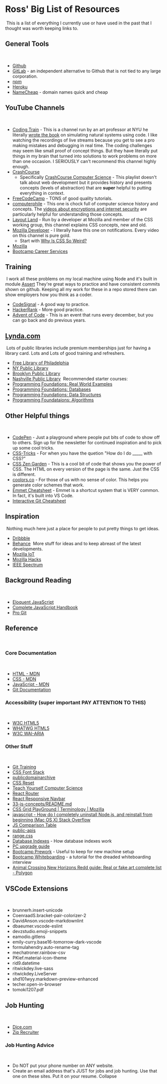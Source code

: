 # Ross' Big List of Resources
​
This is a list of everything I currently use or have used in the past that I thought was worth keeping links to.
​
## General Tools
​
- [Github](https://github.com/)
- [GitLab](https://gitlab.com/users/sign_in) - an independent alternative to Github that is not tied to any large corporation.
- [npm](https://www.npmjs.com/)
- [Heroku](https://dashboard.heroku.com/)
- [NameCheap](https://www.namecheap.com/) - domain names quick and cheap
​
## YouTube Channels
​
- [Coding Train](https://www.youtube.com/channel/UCvjgXvBlbQiydffZU7m1_aw) - This is a channel run by an art professor at NYU he literally [wrote the book](https://natureofcode.com/) on simulating natural systems using code. I like watching the recordings of live streams because you get to see a pro making mistakes and debugging in real time. The coding challenges may seem like small proof of concept things. But they have literally put things in my brain that turned into solutions to work problems on more than one occasion. I SERIOUSLY can't recommend this channel highly enough.
- [CrashCourse](https://www.youtube.com/channel/UCX6b17PVsYBQ0ip5gyeme-Q)
  - Specifically [CrashCourse Computer Science](https://www.youtube.com/playlist?list=PL8dPuuaLjXtNlUrzyH5r6jN9ulIgZBpdo) - This playlist doesn't talk about web development but it provides history and presents concepts (levels of abstraction) that are **super** helpful to putting everything in context.
- [FreeCodeCamp](https://www.youtube.com/channel/UC8butISFwT-Wl7EV0hUK0BQ) - TONS of good quality tutorials.
- [computerphile](https://www.youtube.com/channel/UC9-y-6csu5WGm29I7JiwpnA) - This one is chock full of computer science history and concepts. The [videos about encryptions and internet security](https://www.youtube.com/user/Computerphile/search?query=encryption) are particularly helpful for understanding those concepts.
- [Layout Land](https://www.youtube.com/channel/UC7TizprGknbDalbHplROtag) - Run by a developer at Mozilla and member of the CSS working group, this channel explains CSS concepts, new and old.
- [Mozilla Developer](https://www.youtube.com/channel/UCh5UlGiu9d6LegIeUCW4N1w) - I literally have this one on notifications. Every video on this channel is pure gold.
  - Start with [Why Is CSS So Weird?](https://youtu.be/aHUtMbJw8iA)
- [Mozilla](https://www.youtube.com/channel/UCajipi80aORRDz6gZ8ZyCWw)
- [Bootcamp Career Services](https://www.youtube.com/channel/UCKTSy3Jsa2zczjAptE7isyQ)
​
## Training
​
I work all these problems on my local machine using Node and it's built in module [Assert](https://nodejs.org/api/assert.html) They're great ways to practice and have consistent commits shown on github. Keeping all my work for these in a repo stored there can show employers how you think as a coder.
​
- [CodeSignal](https://app.codesignal.com/) - A good way to practice.
- [HackerRank](https://www.hackerrank.com/dashboard) - More good practice.
- [Advent of Code](https://adventofcode.com/) - This is an event that runs every december, but you can go back and do previous years.
​
## [Lynda.com](https://www.lynda.com/)
​
Lots of public libraries include premium memberships just for having a library card. Lots and Lots of good training and refreshers.
​
- [Free Library of Philadelphia](https://libwww.freelibrary.org/blog/post/3050)
- [NY Public Library](https://www.nypl.org/collections/articles-databases/lyndacom)
- [Brooklyn Public Library](https://www.bklynlibrary.org/lynda)
- [Nashville Public Library](https://library.nashville.org/research/databases/lyndacom)
​
Recommended starter courses:
​
- [Programming Foundations: Real World Examples](https://www.lynda.com/Python-tutorials/Programming-Fundamentals-Real-World/418249-2.html?srchtrk=index%3a1%0alinktypeid%3a2%0aq%3areal+world+programming%0apage%3a1%0as%3arelevance%0asa%3atrue%0aproducttypeid%3a2)
- [Programming Foundations: Databases](https://www.lynda.com/SQL-tutorials/Programming-Foundations-Databases/784293-2.html?srchtrk=index%3a1%0alinktypeid%3a2%0aq%3aprogramming+foundations+databases%0apage%3a1%0as%3arelevance%0asa%3atrue%0aproducttypeid%3a2)
- [Programming Foundations: Data Structures](https://www.lynda.com/Python-tutorials/Programming-Foundations-Data-Structures/751323-2.html?srchtrk=index%3a2%0alinktypeid%3a2%0aq%3aprogramming+foundations+databases%0apage%3a1%0as%3arelevance%0asa%3atrue%0aproducttypeid%3a2)
- [Programming Foundataions: Algorithms](https://www.lynda.com/Software-Development-tutorials/Programming-Foundations-Algorithms/718636-2.html?srchtrk=index%3a3%0alinktypeid%3a2%0aq%3aprogramming+foundations+databases%0apage%3a1%0as%3arelevance%0asa%3atrue%0aproducttypeid%3a2)
​
## Other Helpful things
​
- [CodePen](https://codepen.io/) - Just a playground where people put bits of code to show off to others. Sign up for the newsletter for continued inspiration and to pick up some cool tricks.
- [CSS-Tricks](https://css-tricks.com/) - For when you have the quetion "How do I do _____ with CSS?"
- [CSS Zen Garden](http://www.csszengarden.com/) - This is a cool bit of code that shows you the power of CSS. The HTML on every version of the page is the same. Just the CSS is different.
- [coolors.co](https://coolors.co/generate) - For those of us with no sense of color. This helps you generate color schemes that work.
- [Emmet Cheatsheet](https://docs.emmet.io/cheat-sheet/) - Emmet is a shortcut system that is VERY common. In fact, it's built into VS Code.
- [Interactive Git Cheatsheet](https://ndpsoftware.com/git-cheatsheet.html)
​
## Inspiration
​
Nothing much here just a place for people to put pretty things to get ideas.
​
- [Dribbble](https://dribbble.com/)
- [Behance](https://www.behance.net/)
​
More stuff for ideas and to keep abreast of the latest developments.
​
- [Mozilla IoT](https://iot.mozilla.org/)
- [Mozilla Hacks](https://hacks.mozilla.org/)
- [IEEE Spectrum](https://spectrum.ieee.org/)
​
## Background Reading
​
- [Eloquent JavaScript](https://eloquentjavascript.net/)
- [Complete JavaScript Handbook](https://medium.freecodecamp.org/the-complete-javascript-handbook-f26b2c71719c)
- [Pro Git](https://git-scm.com/book/en/v2)
​
## Reference
​
### Core Documentation
​
- [HTML - MDN](https://developer.mozilla.org/en-US/docs/Glossary/HTML)
- [CSS - MDN](https://developer.mozilla.org/en-US/docs/Glossary/CSS)
- [JavaScript - MDN](https://developer.mozilla.org/en-US/docs/Glossary/JavaScript)
- [Git Documentation](https://git-scm.com/doc)
​
### Accessibility (super important PAY ATTENTION TO THIS)
​
- [W3C HTML5](https://www.w3.org/TR/html5/)
- [WHATWG HTML5](https://html.spec.whatwg.org/multipage/)
- [W3C WAI-ARIA](https://www.w3.org/TR/wai-aria/)
​
### Other Stuff
​
- [Git Training](https://github.com/UnseenWizzard/git_training)
- [CSS Font Stack](http://www.cssfontstack.com/)
- [publicdomainarchive](http://publicdomainarchive.com/)
- [CSS Reset](https://meyerweb.com/eric/tools/css/reset/)
- [Teach Yourself Computer Science](https://teachyourselfcs.com/)
- [React Router](https://reacttraining.com/react-router/web/guides/quick-start)
- [React Responsive Navbar](http://objekt.click/2018/05/react-create-responsive-navbar/)
- [33-js-concepts/README.md](https://github.com/leonardomso/33-js-concepts/blob/master/README.md)
- [CSS Grid PlayGround | Terminology | Mozilla](https://mozilladevelopers.github.io/playground/css-grid/)
- [javascript - How do I completely uninstall Node.js, and reinstall from beginning (Mac OS X) Stack Overflow](https://stackoverflow.com/questions/11177954/how-do-i-completely-uninstall-node-js-and-reinstall-from-beginning-mac-os-x")
- [JS Comparison Table](https://dorey.github.io/JavaScript-Equality-Table/)
- [public-apis](https://github.com/public-apis/public-apis)
- [range.css](http://danielstern.ca/range.css/#/)
- [Database Indexes](https://use-the-index-luke.com/sql/preface) - How database indexes work
- [PC upgrade guide](http://www.pcgamer.com/the-easy-pc-upgrade-guide/)
- [Bootcamp Prework](https://coding-bootcamp-fsf-prework.readthedocs-hosted.com/en/latest/) - Useful to keep for new machine setup
- [Bootcamp Whiteboarding](https://coding-bootcamp-whiteboarding-algorithms.readthedocs-hosted.com/en/latest/) - a tutorial for the dreaded whiteboarding interview
- [Animal Crossing New Horizons Redd guide: Real or fake art complete list - Polygon](https://www.polygon.com/animal-crossing-new-horizons-switch-acnh-guide/2020/4/23/21231433/redd-jolly-museum-art-fake-real-forgeries-list-complete-painting-statue)
​
## VSCode Extensions
​
- brunnerh.insert-unicode
- CoenraadS.bracket-pair-colorizer-2
- DavidAnson.vscode-markdownlint
- dbaeumer.vscode-eslint
- devzstudio.emoji-snippets
- eamodio.gitlens
- emily-curry.base16-tomorrow-dark-vscode
- formulahendry.auto-rename-tag
- mechatroner.rainbow-csv
- PKief.material-icon-theme
- rid9.datetime
- ritwickdey.live-sass
- ritwickdey.LiveServer
- shd101wyy.markdown-preview-enhanced
- techer.open-in-browser
- tomoki1207.pdf
​
## Job Hunting
​
- [Dice.com](https://www.dice.com/)
- [Zip Recruiter](https://www.ziprecruiter.com/)
​
### Job Hunting Advice
​
- Do NOT put your phone number on ANY website.
- Create an email address that's JUST for jobs and job hunting. Use that one on these sites. Put it on your resume.
Collapse
